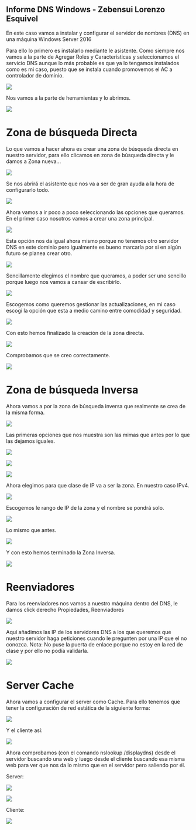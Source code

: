 ## Informe DNS Windows - Zebensui Lorenzo Esquivel

En este caso vamos a instalar y configurar el servidor de nombres (DNS) en una máquina Windows Server 2016

Para ello lo primero es instalarlo mediante le asistente. Como siempre nos vamos a la parte de Agregar Roles y Características y seleccionamos el servicio DNS aunque lo más probable es que ya lo tengamos instalados como es mi caso, puesto que se instala cuando promovemos el AC a controlador de dominio.

![](img/1.png)

Nos vamos a la parte de herramientas y lo abrimos.

![](img/2.png)

# Zona de búsqueda Directa

Lo que vamos a hacer ahora es crear una zona de búsqueda directa en nuestro servidor, para ello clicamos en zona de búsqueda directa y le damos a Zona nueva...

![](img/3.png)

Se nos abrirá el asistente que nos va a ser de gran ayuda a la hora de configurarlo todo.

![](img/4.png)

Ahora vamos a ir poco a poco seleccionando las opciones que queramos. En el primer caso nosotros vamos a crear una zona principal.

![](img/5.png)

Esta opción nos da igual ahora mismo porque no tenemos otro servidor DNS en este dominio pero igualmente es bueno marcarla por si en algún futuro se planea crear otro.

![](img/6.png)

Sencillamente elegimos el nombre que queramos, a poder ser uno sencillo porque luego nos vamos a cansar de escribirlo.

![](img/7.png)

Escogemos como queremos gestionar las actualizaciones, en mi caso escogí la opción que esta a medio camino entre comodidad y seguridad.

![](img/8.png)

Con esto hemos finalizado la creación de la zona directa.

![](img/9.png)

Comprobamos que se creo correctamente.

![](img/10.png)

# Zona de búsqueda Inversa

Ahora vamos a por la zona de búsqueda inversa que realmente se crea de la misma forma.

![](img/11.png)

Las primeras opciones que nos muestra son las mimas que antes por lo que las dejamos iguales.

![](img/12.png)

![](img/13.png)

![](img/14.png)

Ahora elegimos para que clase de IP va a ser la zona. En nuestro caso IPv4.

![](img/15.png)

Escogemos le rango de IP de la zona y el nombre se pondrá solo.

![](img/16.png)

Lo mismo que antes.

![](img/17.png)

Y con esto hemos terminado la Zona Inversa.

![](img/18.png)

# Reenviadores

Para los reenviadores nos vamos a nuestro máquina dentro del DNS, le damos click derecho Propiedades, Reenviadores

![](img/20.png)

Aquí añadimos las IP de los servidores DNS a los que queremos que nuestro servidor haga peticiones cuando le pregunten por una IP que el no conozca. Nota: No puse la puerta de enlace porque no estoy en la red de clase y por ello no podía validarla.

![](img/21.png)

# Server Cache

Ahora vamos a configurar el server como Cache. Para ello tenemos que tener la configuración de red estática de la siguiente forma:

![](img/19.png)

Y el cliente así:

![](img/22.png)

Ahora comprobamos (con el comando nslookup /displaydns) desde el servidor buscando una web y luego desde el cliente buscando esa misma web para ver que nos da lo mismo que en el servidor pero saliendo por él.

Server:

![](img/24.png)

![](img/25.png)

Cliente:

![](img/23.png)
